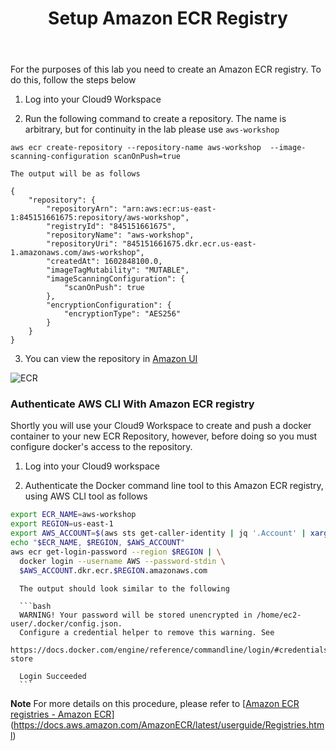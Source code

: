 ﻿---
title: "Setup Amazon ECR Registry"
chapter: false
weight: 30
---

For the purposes of this lab you need to create an Amazon ECR registry. To do this, follow the steps below

1. Log into your Cloud9 Workspace

2. Run the following command to create a repository. The name is arbitrary, but for continuity in the lab please use `aws-workshop`

  ```
  aws ecr create-repository --repository-name aws-workshop  --image-scanning-configuration scanOnPush=true
  ```

    The output will be as follows

  ```
  {
      "repository": {
          "repositoryArn": "arn:aws:ecr:us-east-1:845151661675:repository/aws-workshop",
          "registryId": "845151661675",
          "repositoryName": "aws-workshop",
          "repositoryUri": "845151661675.dkr.ecr.us-east-1.amazonaws.com/aws-workshop",
          "createdAt": 1602848100.0,
          "imageTagMutability": "MUTABLE",
          "imageScanningConfiguration": {
              "scanOnPush": true
          },
          "encryptionConfiguration": {
              "encryptionType": "AES256"
          }
      }
  }
  ```

3. You can view the repository in [Amazon UI](https://console.aws.amazon.com/ecr/repositories?region=us-east-1)


![ECR](/images/30_module_1/Amazon_ECR01.png)

### Authenticate AWS CLI With Amazon ECR registry

Shortly you will use your Cloud9 Workspace to create and push a docker container to your new ECR Repository, however, before doing so you must configure docker's access to the repository.

1. Log into your Cloud9 workspace

2. Authenticate the Docker command line tool to this Amazon ECR registry, using AWS CLI tool as follows

```bash
export ECR_NAME=aws-workshop
export REGION=us-east-1
export AWS_ACCOUNT=$(aws sts get-caller-identity | jq '.Account' | xargs)
echo "$ECR_NAME, $REGION, $AWS_ACCOUNT"
aws ecr get-login-password --region $REGION | \
  docker login --username AWS --password-stdin \
  $AWS_ACCOUNT.dkr.ecr.$REGION.amazonaws.com
```

      The output should look similar to the following

      ```bash
      WARNING! Your password will be stored unencrypted in /home/ec2-user/.docker/config.json.
      Configure a credential helper to remove this warning. See
      https://docs.docker.com/engine/reference/commandline/login/#credentials-store

      Login Succeeded
      ```


**Note** For more details on this procedure, please refer to [[Amazon ECR registries - Amazon ECR](https://docs.aws.amazon.com/AmazonECR/latest/userguide/Registries.html)](https://docs.aws.amazon.com/AmazonECR/latest/userguide/Registries.html)
